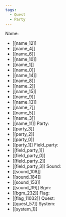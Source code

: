 ```yaml
---
tags:
  - Quest
  - Party
---
```

Name:
- [[name_12]]
- [[name_4]]
- [[name_6]]
- [[name_10]]
- [[name_1]]
- [[name_0]]
- [[name_14]]
- [[name_8]]
- [[name_2]]
- [[name_15]]
- [[name_9]]
- [[name_13]]
- [[name_7]]
- [[name_5]]
- [[name_3]]
- [[name_11]]
Party:
- [[party_3]]
- [[party_2]]
- [[party_0]]
- [[party_1]]
Field_party:
- [[field_party_1]]
- [[field_party_0]]
- [[field_party_2]]
- [[field_party_3]]
Sound:
- [[sound_108]]
- [[sound_184]]
- [[sound_153]]
- [[sound_39]]
Bgm:
- [[bgm_232]]
Flag:
- [[flag_11032]]
Quest:
- [[quest_57]]
System:
- [[system_1]]
